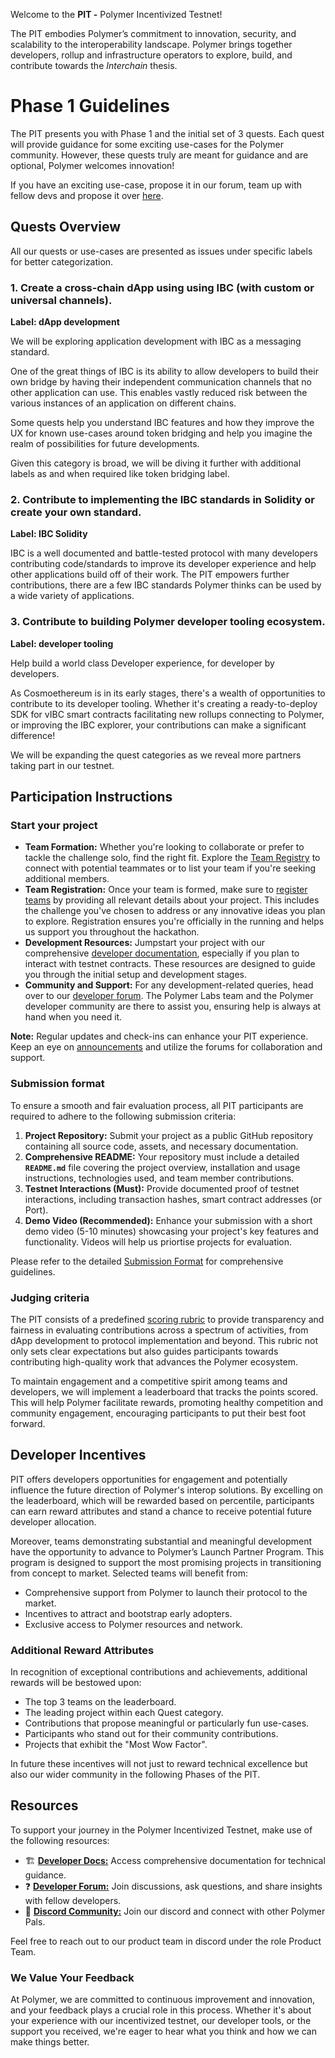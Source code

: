 Welcome to the **PIT -** Polymer Incentivized Testnet! 

The PIT embodies Polymer’s commitment to innovation, security, and scalability to the interoperability landscape. Polymer brings together developers, rollup and infrastructure operators to explore, build, and contribute towards the _Interchain_ thesis.

# Phase 1 Guidelines

The PIT presents you with Phase 1 and the initial set of 3 quests. Each quest will provide guidance for some exciting use-cases for the Polymer community. However, these quests truly are meant for guidance and are optional, Polymer welcomes innovation! 

If you have an exciting use-case, propose it in our forum, team up with fellow devs and propose it over [here](https://github.com/polymerdevs/PIT-Phase-1/issues/16). 

## Quests Overview 
All our quests or use-cases are presented as issues under specific labels for better categorization. 

### 1. Create a cross-chain dApp using using IBC (with custom or universal channels).
**Label: dApp development**

We will be exploring application development with IBC as a messaging standard.

One of the great things of IBC is its ability to allow developers to build their own bridge by having their independent communication channels that no other application can use. This enables vastly reduced risk between the various instances of an application on different chains.

Some quests help you understand IBC features and how they improve the UX for known use-cases around token bridging and help you imagine the realm of possibilities for future developments. 

Given this category is broad, we will be diving it further with additional labels as and when required like token bridging label.

### 2. Contribute to implementing the IBC standards in Solidity or create your own standard.
**Label: IBC Solidity**

IBC is a well documented and battle-tested protocol with many developers contributing code/standards to improve its developer experience and help other applications build off of their work. The PIT empowers further contributions, there are a few IBC standards Polymer thinks can be used by a wide variety of applications.



### 3. Contribute to building Polymer developer tooling ecosystem.
**Label: developer tooling**

Help build a world class Developer experience, for developer by developers.

As Cosmoethereum is in its early stages, there's a wealth of opportunities to contribute to its developer tooling. Whether it's creating a ready-to-deploy SDK for vIBC smart contracts facilitating new rollups connecting to Polymer, or improving the IBC explorer, your contributions can make a significant difference!

We will be expanding the quest categories as we reveal more partners taking part in our testnet. 

## Participation Instructions 

### Start your project 
- **Team Formation:** Whether you're looking to collaborate or prefer to tackle the challenge solo, find the right fit. Explore the [Team Registry](https://github.com/polymerdevs/PIT-Phase-1/tree/main/Participant%20Instructions/Team%20Registry) to connect with potential teammates or to list your team if you're seeking additional members.
- **Team Registration:** Once your team is formed, make sure to [register teams](https://github.com/polymerdevs/PIT-Phase-1/blob/main/Participant%20Instructions/Teams.md#team-registry) by providing all relevant details about your project. This includes the challenge you've chosen to address or any innovative ideas you plan to explore. Registration ensures you're officially in the running and helps us support you throughout the hackathon.
- **Development Resources:** Jumpstart your project with our comprehensive [developer documentation](https://docs.polymerlabs.org/), especially if you plan to interact with testnet contracts. These resources are designed to guide you through the initial setup and development stages. 
- **Community and Support:** For any development-related queries, head over to our [developer forum](https://forum.polymerlabs.org/). The Polymer Labs team and the Polymer developer community are there to assist you, ensuring help is always at hand when you need it.

**Note:** Regular updates and check-ins can enhance your PIT experience. Keep an eye on [announcements](https://twitter.com/Polymer_Labs) and utilize the forums for collaboration and support.

### Submission format 
To ensure a smooth and fair evaluation process, all PIT participants are required to adhere to the following submission criteria:

1. **Project Repository:** Submit your project as a public GitHub repository containing all source code, assets, and necessary documentation.
2. **Comprehensive README:** Your repository must include a detailed **`README.md`** file covering the project overview, installation and usage instructions, technologies used, and team member contributions.
3. **Testnet Interactions (Must):** Provide documented proof of testnet interactions, including transaction hashes, smart contract addresses (or Port).
4. **Demo Video (Recommended):** Enhance your submission with a short demo video (5-10 minutes) showcasing your project's key features and functionality. Videos will help us priortise projects for evaluation. 


Please refer to the detailed [Submission Format](https://github.com/polymerdevs/PIT-Phase-1/blob/main/Participant%20Instructions/Submission%20Format.md) for comprehensive guidelines.

### Judging criteria 
The PIT consists of a predefined [scoring rubric](https://github.com/polymerdevs/PIT-Phase-1/blob/main/Participant%20Instructions/Judging%20Criteria.md#scoring-rubric) to provide transparency and fairness in evaluating contributions across a spectrum of activities, from dApp development to protocol implementation and beyond. This rubric not only sets clear expectations but also guides participants towards contributing high-quality work that advances the Polymer ecosystem.

To maintain engagement and a competitive spirit among teams and developers, we will implement a leaderboard that tracks the points scored. This will help Polymer facilitate rewards, promoting healthy competition and community engagement, encouraging participants to put their best foot forward.

## Developer Incentives
PIT offers developers opportunities for engagement and potentially influence the future direction of Polymer's interop solutions. By excelling on the leaderboard, which will be rewarded based on percentile, participants can earn reward attributes and stand a chance to receive potential future developer allocation.

Moreover, teams demonstrating substantial and meaningful development have the opportunity to advance to Polymer’s Launch Partner Program. This program is designed to support the most promising projects in transitioning from concept to market. Selected teams will benefit from:

- Comprehensive support from Polymer to launch their protocol to the market.
- Incentives to attract and bootstrap early adopters.
- Exclusive access to Polymer resources and network.

### Additional Reward Attributes
In recognition of exceptional contributions and achievements, additional rewards will be bestowed upon:

- The top 3 teams on the leaderboard.
- The leading project within each Quest category.
- Contributions that propose meaningful or particularly fun use-cases.
- Participants who stand out for their community contributions.
- Projects that exhibit the "Most Wow Factor".

In future these incentives will not just to reward technical excellence but also our wider community in the following Phases of the PIT.


## Resources

To support your journey in the Polymer Incentivized Testnet, make use of the following resources:

- 🏗️ **[Developer Docs:](https://docs.polymerlabs.org/)** Access comprehensive documentation for technical guidance.
- ❓ **[Developer Forum:](https://forum.polymerlabs.org/)** Join discussions, ask questions, and share insights with fellow developers.
- 📢 **[Discord Community:](https://discord.gg/qexCh3Ee4E)** Join our discord and connect with other Polymer Pals.

Feel free to reach out to our product team in discord under the role Product Team.

### We Value Your Feedback
At Polymer, we are committed to continuous improvement and innovation, and your feedback plays a crucial role in this process. Whether it's about your experience with our incentivized testnet, our developer tools, or the support you received, we're eager to hear what you think and how we can make things better.
